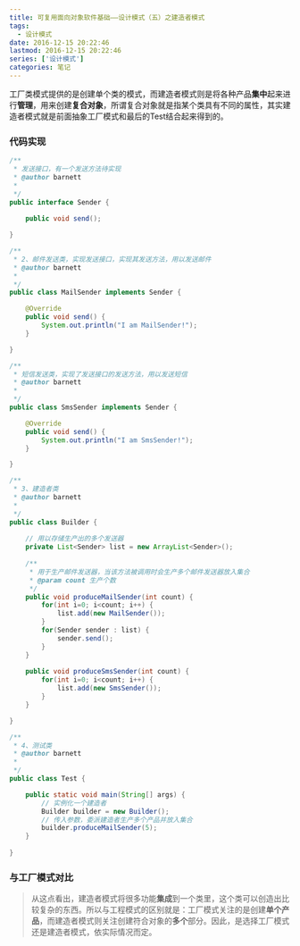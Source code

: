 ```yaml
---
title: 可复用面向对象软件基础——设计模式（五）之建造者模式
tags:
  - 设计模式
date: 2016-12-15 20:22:46
lastmod: 2016-12-15 20:22:46
series: ['设计模式']
categories: 笔记
---
```


工厂类模式提供的是创建单个类的模式，而建造者模式则是将各种产品**集中**起来进行**管理**，用来创建**复合对象**，所谓复合对象就是指某个类具有不同的属性，其实建造者模式就是前面抽象工厂模式和最后的Test结合起来得到的。

<!--more-->


### 代码实现

```java
/**
 * 发送接口，有一个发送方法待实现
 * @author barnett
 *
 */
public interface Sender {
	
	public void send();

}
```

```java
/**
 * 2、邮件发送类，实现发送接口，实现其发送方法，用以发送邮件
 * @author barnett
 *
 */
public class MailSender implements Sender {

	@Override
	public void send() {
		System.out.println("I am MailSender!");
	}

}
```

```java
/**
 * 短信发送类，实现了发送接口的发送方法，用以发送短信
 * @author barnett
 *
 */
public class SmsSender implements Sender {

	@Override
	public void send() {
		System.out.println("I am SmsSender!");
	}

}
```

```java
/**
 * 3、建造者类
 * @author barnett
 *
 */
public class Builder {
	
	// 用以存储生产出的多个发送器
	private List<Sender> list = new ArrayList<Sender>();
	
	/**
	 * 用于生产邮件发送器，当该方法被调用时会生产多个邮件发送器放入集合
	 * @param count	生产个数
	 */
	public void produceMailSender(int count) {
		for(int i=0; i<count; i++) {
			list.add(new MailSender());
		}
		for(Sender sender : list) {
			sender.send();
		}
	}
	
	public void produceSmsSender(int count)	{
		for(int i=0; i<count; i++) {
			list.add(new SmsSender());
		}
	}

}

```

```java
/**
 * 4、测试类
 * @author barnett
 *
 */
public class Test {

	public static void main(String[] args) {
		// 实例化一个建造者
		Builder builder = new Builder();
		// 传入参数，委派建造者生产多个产品并放入集合
		builder.produceMailSender(5);
	}
	
}
```

### 与工厂模式对比

> 从这点看出，建造者模式将很多功能**集成**到一个类里，这个类可以创造出比较复杂的东西。所以与工程模式的区别就是：工厂模式关注的是创建**单个产品**，而建造者模式则关注创建符合对象的**多个**部分。因此，是选择工厂模式还是建造者模式，依实际情况而定。